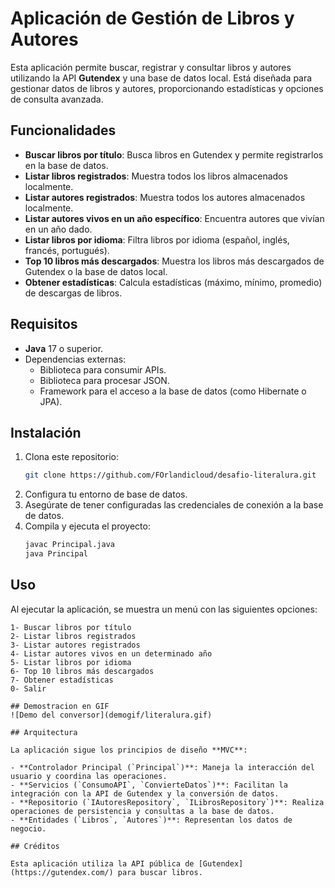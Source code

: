 # Aplicación de Gestión de Libros y Autores

Esta aplicación permite buscar, registrar y consultar libros y autores utilizando la API **Gutendex** y una base de datos local. Está diseñada para gestionar datos de libros y autores, proporcionando estadísticas y opciones de consulta avanzada.

## Funcionalidades

- **Buscar libros por título**: Busca libros en Gutendex y permite registrarlos en la base de datos.
- **Listar libros registrados**: Muestra todos los libros almacenados localmente.
- **Listar autores registrados**: Muestra todos los autores almacenados localmente.
- **Listar autores vivos en un año específico**: Encuentra autores que vivían en un año dado.
- **Listar libros por idioma**: Filtra libros por idioma (español, inglés, francés, portugués).
- **Top 10 libros más descargados**: Muestra los libros más descargados de Gutendex o la base de datos local.
- **Obtener estadísticas**: Calcula estadísticas (máximo, mínimo, promedio) de descargas de libros.

## Requisitos

- **Java** 17 o superior.
- Dependencias externas:
  - Biblioteca para consumir APIs.
  - Biblioteca para procesar JSON.
  - Framework para el acceso a la base de datos (como Hibernate o JPA).

## Instalación

1. Clona este repositorio:
    ```bash
    git clone https://github.com/FOrlandicloud/desafio-literalura.git
    ```
2. Configura tu entorno de base de datos.
3. Asegúrate de tener configuradas las credenciales de conexión a la base de datos.
4. Compila y ejecuta el proyecto:
    ```bash
    javac Principal.java
    java Principal
    ```

## Uso

Al ejecutar la aplicación, se muestra un menú con las siguientes opciones:

```plaintext
1- Buscar libros por título
2- Listar libros registrados
3- Listar autores registrados
4- Listar autores vivos en un determinado año
5- Listar libros por idioma
6- Top 10 libros más descargados
7- Obtener estadísticas
0- Salir

## Demostracion en GIF
![Demo del conversor](demogif/literalura.gif)

## Arquitectura

La aplicación sigue los principios de diseño **MVC**:

- **Controlador Principal (`Principal`)**: Maneja la interacción del usuario y coordina las operaciones.
- **Servicios (`ConsumoAPI`, `ConvierteDatos`)**: Facilitan la integración con la API de Gutendex y la conversión de datos.
- **Repositorio (`IAutoresRepository`, `ILibrosRepository`)**: Realiza operaciones de persistencia y consultas a la base de datos.
- **Entidades (`Libros`, `Autores`)**: Representan los datos de negocio.

## Créditos

Esta aplicación utiliza la API pública de [Gutendex](https://gutendex.com/) para buscar libros.


